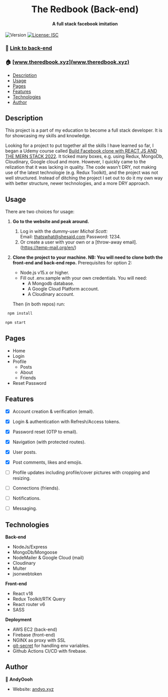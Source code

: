 <h1 align="center">The Redbook (Back-end)</h1>
<h4 align="center">A full stack facebook imitation</h4>
<p>
  <img alt="Version" src="https://img.shields.io/badge/version-0.1.0-blue.svg?cacheSeconds=2592000" />
  <a href="#" target="_blank">
    <img alt="License: ISC" src="https://img.shields.io/badge/License-ISC-yellow.svg" />
  </a>
</p>

<!-- ### :link: [Link to front-end](https://github.com/AndyOooh/redbook_frontend) -->

### :link: [Link to back-end](https://github.com/AndyOooh/redbook_backend)

### :house: [www.theredbook.xyz](www.theredbook.xyz)

- [Description](#description)
- [Usage](#usage)
- [Pages](#pages)
- [Features](#features)
- [Technologies](#technologies)
- [Author](#author)
  

## Description
This project is a part of my education to become a full stack developer. It is for showcasing my skills and knowledge. 

Looking for a project to put together all the skills I have learned so far, I began a Udemy course called [Build Facebook clone with REACT JS AND THE MERN STACK 2022](https://www.udemy.com/course/build-facebook-clone-and-master-react-js-mern-stack-2022/). It ticked many boxes, e.g. using Redux, MongoDb, Cloudinary, Google cloud and more. However, I quickly came to the relization that it was lacking in quality. The code wasn't DRY, not making use of the latest technologie (e.g. Redux Toolkit), and the project was not well structured. Instead of ditching the project I set out to do it my own way with better structure, newer technologies, and a more DRY approach.


## Usage
There are two choices for usage: 
1. **Go to the website and peak around.**
   1. Log in with the dummy-user *Michal Scott:*  
   Email: thatswhat@shesaid.com Password: 1234.
   2. Or create a user with your own or a [throw-away email].(https://temp-mail.org/en/)
2. **Clone the project to your machine. 
NB: You will need to clone both the front-end and back-end repo.** 
   Prerequisites for option 2:
   - Node.js v15.x or higher.
   - Fill out .env.sample with your own credentials. You will need:
     - A Mongodb database.
     - A Google Cloud Platform account.
     - A Cloudinary account.

    Then (in both repos) run:
  
```sh
 npm install
```

```sh
npm start
```
   

## Pages
- Home
- Login
- Profile
  - Posts
  - About
  - Friends
- Reset Password

## Features
- [x] Account creation & verification (email).
- [x] Login & authentication with Refresh/Access tokens.
- [x] Password reset (OTP to email).
- [x] Navigation (with protected routes).
- [x] User posts.
- [x] Post comments, likes and emojis.
- [ ] Profile updates including profile/cover pictures with cropping and resizing.
- [ ] Connections (friends).
- [ ] Notifications.
- [ ] Messaging.


## Technologies
**Back-end**
- NodeJs/Express
- MongoDb/Mongoose
- NodeMailer & Google Cloud (mail)
- Cloudinary 
- Multer
- jsonwebtoken


**Front-end**
- React v18
- Redux Toolkit/RTK Query
- React router v6
- SASS

**Deployment**
- AWS EC2 (back-end)
- Firebase (front-end)
- NGINX as proxy with SSL
- [git-secret](https://git-secret.io/) for handling env variables.
- Github Actions CI/CD with firebase.



## Author

👤 **AndyOooh**

* Website: [andyo.xyz](andyo.xyz)
